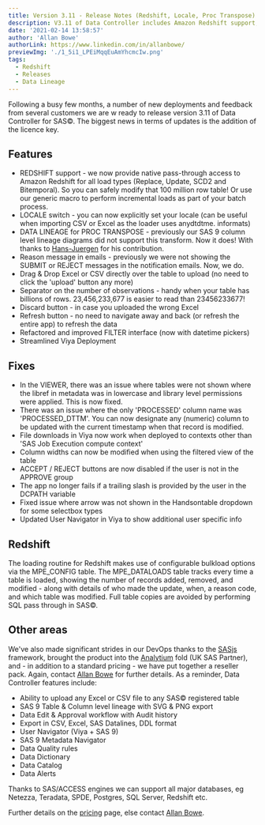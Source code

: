 ```yaml
---
title: Version 3.11 - Release Notes (Redshift, Locale, Proc Transpose)
description: V3.11 of Data Controller includes Amazon Redshift support, a Locale switch, Data Lineage for Proc Transpose, and varoius UI & Performance enhancements.
date: '2021-02-14 13:58:57'
author: 'Allan Bowe'
authorLink: https://www.linkedin.com/in/allanbowe/
previewImg: './1_5i1_LPEiMqqEuAmYhcmcIw.png'
tags:
  - Redshift
  - Releases
  - Data Lineage
---
```


Following a busy few months, a number of new deployments and feedback from several customers we are <noframes></noframes>w ready to release version 3.11 of Data Controller for SAS©. The biggest news in terms of updates is the addition of the licence key.

## Features

- REDSHIFT support - we now provide native pass-through access to Amazon Redshift for all load types (Replace, Update, SCD2 and Bitemporal). So you can safely modify that 100 million row table! Or use our generic macro to perform incremental loads as part of your batch process.
- LOCALE switch - you can now explicitly set your locale (can be useful when importing CSV or Excel as the loader uses anydtdtme. informats)
- DATA LINEAGE for PROC TRANSPOSE - previously our SAS 9 column level lineage diagrams did not support this transform. Now it does! With thanks to [Hans-Juergen](/siemens-healthineers-smart-data-catalog/) for his contribution.
- Reason message in emails - previously we were not showing the SUBMIT or REJECT messages in the notification emails. Now, we do.
- Drag & Drop Excel or CSV directly over the table to upload (no need to click the 'upload' button any more)
- Separator on the number of observations - handy when your table has billions of rows. 23,456,233,677 is easier to read than 23456233677!
- Discard button - in case you uploaded the wrong Excel
- Refresh button - no need to navigate away and back (or refresh the entire app) to refresh the data
- Refactored and improved FILTER interface (now with datetime pickers)
- Streamlined Viya Deployment

## Fixes

- In the VIEWER, there was an issue where tables were not shown where the libref in metadata was in lowercase and library level permissions were applied. This is now fixed.
- There was an issue where the only 'PROCESSED' column name was 'PROCESSED_DTTM'. You can now designate any (numeric) column to be updated with the current timestamp when that record is modified.
- File downloads in Viya now work when deployed to contexts other than 'SAS Job Execution compute context'
- Column widths can now be modified when using the filtered view of the table
- ACCEPT / REJECT buttons are now disabled if the user is not in the APPROVE group
- The app no longer fails if a trailing slash is provided by the user in the DCPATH variable
- Fixed issue where arrow was not shown in the Handsontable dropdown for some selectbox types
- Updated User Navigator in Viya to show additional user specific info

## Redshift

The loading routine for Redshift makes use of configurable bulkload options via the MPE_CONFIG table. The MPE_DATALOADS table tracks every time a table is loaded, showing the number of records added, removed, and modified - along with details of who made the update, when, a reason code, and which table was modified. Full table copies are avoided by performing SQL pass through in SAS©.

## Other areas

We've also made significant strides in our DevOps thanks to the [SASjs](https://sasjs.io) framework, brought the product into the [Analytium](https://sasapps.io) fold (UK SAS Partner), and - in addition to a standard pricing - we have put together a reseller pack. Again, contact [Allan Bowe](https://www.linkedin.com/in/allanbowe/) for further details. As a reminder, Data Controller features include:


- Ability to upload any Excel or CSV file to any SAS© registered table
- SAS 9 Table & Column level lineage with SVG & PNG export
- Data Edit & Approval workflow with Audit history
- Export in CSV, Excel, SAS Datalines, DDL format
- User Navigator (Viya + SAS 9)
- SAS 9 Metadata Navigator
- Data Quality rules
- Data Dictionary
- Data Catalog
- Data Alerts

Thanks to SAS/ACCESS engines we can support all major databases, eg Netezza, Teradata, SPDE, Postgres, SQL Server, Redshift etc.

Further details on the [pricing](/pricing) page, else contact [Allan Bowe](https://www.linkedin.com/in/allanbowe/).

